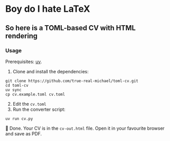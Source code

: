# Boy do I hate LaTeX
## So here is a TOML-based CV with HTML rendering

### Usage
Prerequisites: [uv](https://github.com/astral-sh/uv).

1. Clone and install the dependencies:
```shell
git clone https://github.com/true-real-michael/toml-cv.git
cd toml-cv
uv sync
cp cv.example.toml cv.toml
```
2. Edit the `cv.toml`
3. Run the converter script:
```shell
uv run cv.py
```

🎉 Done. Your CV is in the `cv-out.html` file. Open it in your favourite browser and save as PDF. 